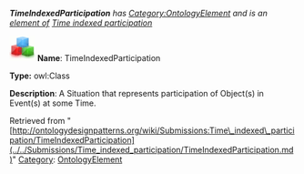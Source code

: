 ___TimeIndexedParticipation__ has [Category:OntologyElement](../../Category/OntologyElement.md "Category:OntologyElement") and is an [element of](../../Property/ElementOf.md "Property:ElementOf") [Time indexed participation](../../Submissions/Time_indexed_participation.md "Submissions:Time indexed participation")_


  




[![Class](../../images/thumb/2/27/Class.gif/45px-Class.gif)](../../Image/Class.gif.md "Class")
__Name__: TimeIndexedParticipation 


__Type:__ owl:Class 


__Description__: A Situation that represents participation of Object(s) in Event(s) at some Time. 





Retrieved from "[http://ontologydesignpatterns.org/wiki/Submissions:Time\_indexed\_participation/TimeIndexedParticipation](../../Submissions/Time_indexed_participation/TimeIndexedParticipation.md)"
 [Category](http://ontologydesignpatterns.org/wiki/Special:Categories "Special:Categories"): [OntologyElement](../../Category/OntologyElement.md "Category:OntologyElement")